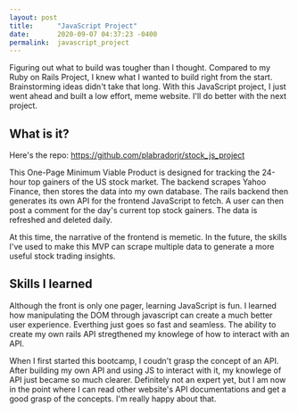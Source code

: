 ```yaml
---
layout: post
title:      "JavaScript Project"
date:       2020-09-07 04:37:23 -0400
permalink:  javascript_project
---
```


Figuring out what to build was tougher than I thought. Compared to my Ruby on Rails Project, I knew what I wanted to build right from the start. Brainstorming ideas didn't take that long. With this JavaScript project, I just went ahead and built a low effort, meme website. I'll do better with the next project. 

## What is it?
Here's the repo: https://github.com/plabradorjr/stock_js_project

This One-Page Minimum Viable Product is designed for tracking the 24-hour top gainers of the US stock market. The backend scrapes Yahoo Finance, then stores the data into my own database. The rails backend then generates its own API for the frontend JavaScript to fetch. A user can then post a comment for the day's current top stock gainers. The data is refreshed and deleted daily.

At this time, the narrative of the frontend is memetic. In the future, the skills I've used to make this MVP can scrape multiple data to generate a more useful stock trading insights.


## Skills I learned
Although the front is only one pager, learning JavaScript is fun. I learned how manipulating the DOM through javascript can create a much better user experience. Everthing just goes so fast and seamless. The ability to create my own rails API stregthened my knowlege of how to interact with an API. 

When I first started this bootcamp, I coudn't grasp the concept of an API. After building my own API and using JS to interact with it, my knowlege of API just became so much clearer. Definitely not an expert yet, but I am now in the point where I can read other website's API documentations and get a good grasp of the concepts. I'm really happy about that.

